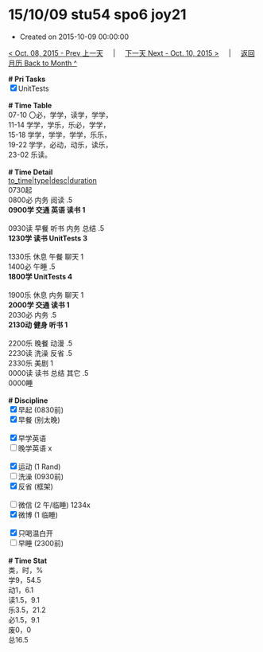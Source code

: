 # 15/10/09 stu54 spo6 joy21

- Created on 2015-10-09 00:00:00

[< Oct. 08, 2015 - Prev 上一天](/lifelogs/2015/10/d08.md) &nbsp; &nbsp; | &nbsp; &nbsp; [下一天 Next - Oct. 10, 2015 >](/lifelogs/2015/10/d10.md) &nbsp; &nbsp; |  &nbsp; &nbsp; [返回月历 Back to Month ^](/lifelogs/2015/10/index.md)
<br/><div><strong># Pri Tasks</strong></div><div><input checked="true" type="checkbox"/>UnitTests</div><div><br/></div><div><b># Time Table</b></div><div>07-10 〇必，学学，读学，学学，</div><div>11-14 学学，学乐，乐必，学学，</div><div>15-18 学学，学学，学学，乐乐，</div><div>19-22 学学，必动，动乐，读乐，</div><div>23-02 乐读。</div><div><br/></div><div><b># Time Detail</b></div><div><u>to_time|type|desc|duration</u></div><div>0730起</div><div>0800必 内务 阅读 .5</div><div><b>0900学 交通 英语 读书 1</b></div><div><b><br/></b></div><div>0930读 早餐 听书 内务 总结 .5</div><div><strong>1230学 读书 UnitTests 3</strong></div><div><br clear="none"/></div><div>1330乐 休息 午餐 聊天 1</div><div>1400必 午睡 .5</div><div><strong>1800学 UnitTests 4</strong></div><div><b><br/></b></div><div>1900乐 休息 内务 聊天 1</div><div><b>2000学 交通 读书 1</b></div><div>2030必 内务 .5</div><div><b>2130动 健身 听书 1</b></div><div><b><br/></b></div><div>2200乐 晚餐 动漫 .5</div><div>2230读 洗澡 反省 .5</div><div>2330乐 美剧 1</div><div>0000读 读书 总结 其它 .5</div><div>0000睡</div><div><br/></div><div><b># Discipline</b></div><div><input checked="true" type="checkbox"/>早起 (0830前) </div><div><input checked="true" type="checkbox"/>早餐 (别太晚) </div><div><br/></div><div><input checked="true" type="checkbox"/>早学英语 </div><div><input type="checkbox"/>晚学英语 x</div><div><br/></div><div><input checked="true" type="checkbox"/>运动 (1 Rand) </div><div><input type="checkbox"/>洗澡 (0930前) </div><div><input checked="true" type="checkbox"/>反省 (框架) </div><div><br/></div><div><input type="checkbox"/>微信 (2 午/临睡) 1234x</div><div><input checked="true" type="checkbox"/>微博 (1 临睡) </div><div><br/></div><div><input checked="true" type="checkbox"/>只喝温白开 </div><div><input type="checkbox"/>早睡 (2300前) </div><div><br/></div><div><b># Time Stat</b></div><div>类，时，%</div><div>学9，54.5</div><div>动1，6.1<br clear="none"/>读1.5，9.1<br clear="none"/>乐3.5，21.2<br clear="none"/>必1.5，9.1</div><div>废0，0</div><div>总16.5</div><div><br/></div><div><br/></div>
